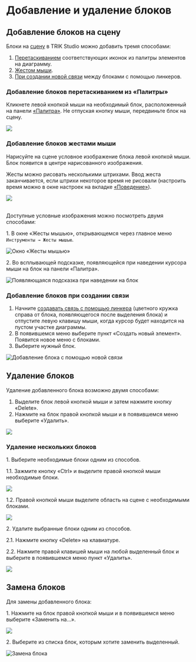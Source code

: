# Добавление и удаление блоков

## Добавление блоков на сцену

Блоки на [сцену](../interface/#editor-window-1) в TRIK Studio можно добавить тремя способами:

1. [Перетаскиванием](blocks-add-delete.md#dropanddown) соответствующих иконок из палитры элементов на диаграмму.
2. [Жестом мыши](blocks-add-delete.md#mouse-gesture).
3. [При создании новой связи](blocks-add-delete.md#connection) между блоками с помощью линкеров.

### Добавление блоков перетаскиванием из «Палитры» <a href="#dropanddown" id="dropanddown"></a>

Кликнете левой кнопкой мыши на необходимый блок, расположенный на панели [«Палитра»](../interface/#panel-palette). Не отпуская кнопку мыши, передвиньте блок на сцену.

![](../../.gitbook/assets/dropanddown.gif)

### Добавление блоков жестами мыши <a href="#mouse-gesture" id="mouse-gesture"></a>

Нарисуйте на сцене условное изображение блока левой кнопкой мыши. Блок появится в центре нарисованного изображения.

Жесты можно рисовать несколькими штрихами. Ввод жеста заканчивается, если штрихи некоторое время не рисовали (настроить время можно в окне настроек на вкладке [«Поведение»](../settings.md#behavior)).

![](../../.gitbook/assets/draw.gif)

\
Доступные условные изображения можно посмотреть двумя способами:

1\. В окне «Жесты мышью», открывающемся через главное меню `Инструменты → Жесты мышью`.

![Окно «Жесты мышью»](../../.gitbook/assets/mouse-gesture-2.png)

2\. Во всплывающей подсказке, появляющейся при наведении курсора мыши на блок на панели «Палитра».

![Появляющаяся подсказка при наведении на блок](../../.gitbook/assets/mouse-gesture-3.png)

### Добавление блоков при создании связи <a href="#connection" id="connection"></a>

1. Начните [создавать связь с помощью линкера](connection-between-blocks.md#linker) (цветного кружка справа от блока, появляющегося после выделения блока) и отпустите левую клавишу мыши, когда курсор будет находится на пустом участке диаграммы.
2. В появившемся меню выберите пункт «Создать новый элемент». Появится новое меню с блоками.
3. Выберите нужный блок.

![Добавление блока с помощью новой связи](../../.gitbook/assets/linker.png)

## Удаление блоков <a href="#del" id="del"></a>

Удаление добавленного блока возможно двумя способами:

1. Выделите блок левой кнопкой мыши и затем нажмите кнопку «Delete».
2. Нажмите на блок правой кнопкой мыши и в появившемся меню выберите «Удалить».

![](../../.gitbook/assets/Delete.png)

### Удаление нескольких блоков

1\. Выберите необходимые блоки одним из способов.

1.1. Зажмите кнопку «Ctrl» и выделите правой кнопкой мыши необходимые блоки.

![](../../.gitbook/assets/selection-1.gif)

1.2. Правой кнопкой мыши выделите область на сцене с необходимыми блоками.

![](../../.gitbook/assets/selection-2.gif)

2\. Удалите выбранные блоки одним из способов.

2.1. Нажмите кнопку «Delete» на клавиатуре.

2.2. Нажмите правой клавишей мыши на любой выделенный блок и выберите в появившемся меню пункт «Удалить».

![](../../.gitbook/assets/del-all.png)

## Замена блоков <a href="#exchange" id="exchange"></a>

Для замены добавленного блока:

1\. Нажмите на блок правой кнопкой мыши и в появившемся меню выберите «Заменить на…».

![](https://thumb.tildacdn.com/tild3839-3561-4261-b561-613230353832/-/resize/316x/-/format/webp/2019-08-06\_18-14-48.png)

2\. Выберите из списка блок, которым хотите заменить выделенный.

![Замена блока](../../.gitbook/assets/exchange.png)
